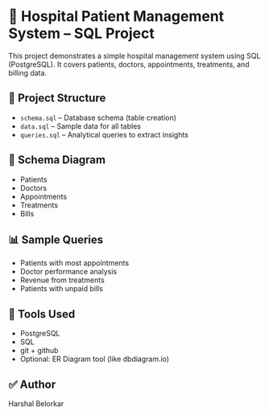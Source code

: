 # 🏥 Hospital Patient Management System – SQL Project

This project demonstrates a simple hospital management system using SQL (PostgreSQL). It covers patients, doctors, appointments, treatments, and billing data.

## 📁 Project Structure
- `schema.sql` – Database schema (table creation)
- `data.sql` – Sample data for all tables
- `queries.sql` – Analytical queries to extract insights

## 🧱 Schema Diagram
- Patients
- Doctors
- Appointments
- Treatments
- Bills

## 📊 Sample Queries
- Patients with most appointments
- Doctor performance analysis
- Revenue from treatments
- Patients with unpaid bills

## 🔧 Tools Used
- PostgreSQL
- SQL
- git + github
- Optional: ER Diagram tool (like dbdiagram.io)


## ✅ Author
Harshal Belorkar
